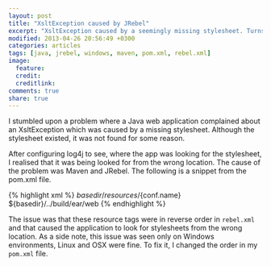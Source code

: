 ```yaml
---
layout: post
title: "XsltException caused by JRebel"
excerpt: "XsltException caused by a seemingly missing stylesheet. Turns out JRebel was the culprit."
modified: 2013-04-26 20:56:49 +0300
categories: articles
tags: [java, jrebel, windows, maven, pom.xml, rebel.xml]
image:
  feature: 
  credit: 
  creditlink: 
comments: true
share: true
---
```


I stumbled upon a problem where a Java web application complained about an XsltException which was caused by a missing stylesheet. Although the stylesheet existed, it was not found for some reason.

After configuring log4j to see, where the app was looking for the stylesheet, I realised that it was being looked for from the wrong location. The cause of the problem was Maven and JRebel. The following is a snippet from the pom.xml file. 

{% highlight xml %}
<webResources>
  <resource>
    <directory>${basedir}/resources/${conf.name}</directory>
  </resource>
  <resource>
    <directory>${basedir}/../build/ear/web</directory>
  </resource>
</webResources>
{% endhighlight %}

The issue was that these resource tags were in reverse order in `rebel.xml` and that caused the application to look for stylesheets from the wrong location. As a side note, this issue was seen only on Windows environments, Linux and OSX were fine. To fix it, I changed the order in my `pom.xml` file.
